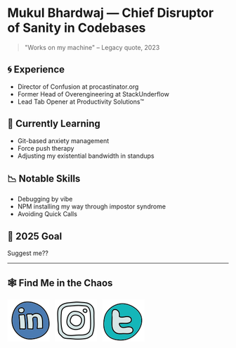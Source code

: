 # Mukul Bhardwaj —  Chief Disruptor of Sanity in Codebases

> "Works on my machine" – Legacy quote, 2023

## 🌀 Experience

- Director of Confusion at procastinator.org
- Former Head of Overengineering at StackUnderflow
- Lead Tab Opener at Productivity Solutions™

## 🧪 Currently Learning

- Git-based anxiety management
- Force push therapy
- Adjusting my existential bandwidth in standups

## 📉 Notable Skills

- Debugging by vibe
- NPM installing my way through impostor syndrome
- Avoiding Quick Calls

## 🎯 2025 Goal

Suggest me??

---

## 🕸️ Find Me in the Chaos

[![website](./ldn.svg)](https://www.linkedin.com/in/mukulbhardwaj123/)
&nbsp;
[![website](./ig.svg)](https://www.instagram.com/mukuls_ig)
&nbsp;
[![website](./twt.svg)](https://twitter.com/mukuls_twt)


 
 

 

 
 
